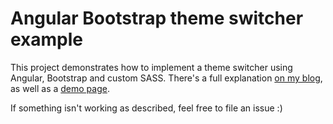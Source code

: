 # Angular Bootstrap theme switcher example

This project demonstrates how to implement a theme switcher using Angular, Bootstrap and custom SASS.
There's a full explanation [on my blog](https://jfhr.me/angular-bootstrap-theme-switcher), 
as well as a [demo page](https://jfhr.me/angular-bootstrap-theme-switcher/demo/index.html).

If something isn't working as described, feel free to file an issue :)
